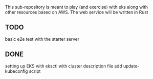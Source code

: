 This sub-repository is meant to play (and exercise) with eks along with 
other resources based on AWS. The web service will be written in Rust

TODO
--------------------------------------------------------------------------------
basic e2e test with the starter server

DONE
--------------------------------------------------------------------------------
setting up EKS with eksctl with cluster description file
add update-kubeconfig script